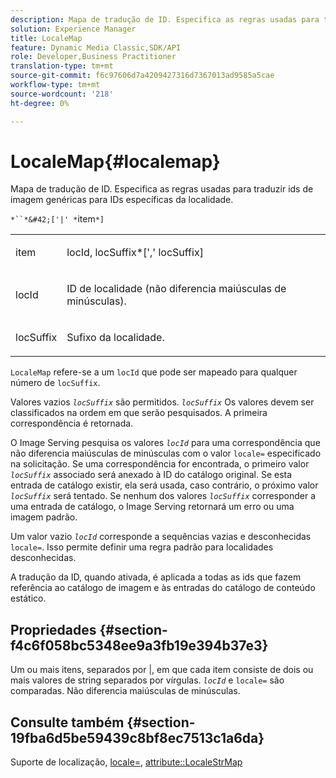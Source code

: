 ```yaml
---
description: Mapa de tradução de ID. Especifica as regras usadas para traduzir ids de imagem genéricas para IDs específicas da localidade.
solution: Experience Manager
title: LocaleMap
feature: Dynamic Media Classic,SDK/API
role: Developer,Business Practitioner
translation-type: tm+mt
source-git-commit: f6c97606d7a4209427316d7367013ad9585a5cae
workflow-type: tm+mt
source-wordcount: '218'
ht-degree: 0%

---
```



# LocaleMap{#localemap}

Mapa de tradução de ID. Especifica as regras usadas para traduzir ids de imagem genéricas para IDs específicas da localidade.

`*``*&#42;['|' *`item`*]`

<table id="simpletable_A6DD1A28F8ED4178A8ADDB2F3AEFC402"> 
 <tr class="strow"> 
  <td class="stentry"> <p><span class="varname"> item</span> </p></td> 
  <td class="stentry"> <p><span class="varname"> locId</span>, <span class="varname"> locSuffix</span>*[','<span class="varname"> locSuffix</span>] </p></td> 
 </tr> 
 <tr class="strow"> 
  <td class="stentry"> <p><span class="varname"> locId</span> </p></td> 
  <td class="stentry"> <p>ID de localidade (não diferencia maiúsculas de minúsculas). </p></td> 
 </tr> 
 <tr class="strow"> 
  <td class="stentry"> <p><span class="varname"> locSuffix</span> </p></td> 
  <td class="stentry"> <p>Sufixo da localidade. </p></td> 
 </tr> 
</table>

`LocaleMap` refere-se a um  `locId` que pode ser mapeado para qualquer número de  `locSuffix`.

Valores vazios *`locSuffix`* são permitidos. *`locSuffix`* Os valores devem ser classificados na ordem em que serão pesquisados. A primeira correspondência é retornada.

O Image Serving pesquisa os valores *`locId`* para uma correspondência que não diferencia maiúsculas de minúsculas com o valor `locale=` especificado na solicitação. Se uma correspondência for encontrada, o primeiro valor *`locSuffix`* associado será anexado à ID do catálogo original. Se esta entrada de catálogo existir, ela será usada, caso contrário, o próximo valor *`locSuffix`* será tentado. Se nenhum dos valores *`locSuffix`* corresponder a uma entrada de catálogo, o Image Serving retornará um erro ou uma imagem padrão.

Um valor vazio *`locId`* corresponde a sequências vazias e desconhecidas `locale=`. Isso permite definir uma regra padrão para localidades desconhecidas.

A tradução da ID, quando ativada, é aplicada a todas as ids que fazem referência ao catálogo de imagem e às entradas do catálogo de conteúdo estático.

## Propriedades {#section-f4c6f058bc5348ee9a3fb19e394b37e3}

Um ou mais itens, separados por |, em que cada item consiste de dois ou mais valores de string separados por vírgulas. *`locId`* e  `locale=` são comparadas. Não diferencia maiúsculas de minúsculas.

## Consulte também {#section-19fba6d5be59439c8bf8ec7513c1a6da}

Suporte de localização, [locale=](../../../../../is-api/http-ref/image-serving-api-ref/c-http-protocol-reference/c-command-reference/r-locale.md#reference-8a846b2fbc004a12821b956ed3b25cfb), [attribute::LocaleStrMap](../../../../../is-api/image-catalog/image-serving-api-ref/c-image-catalog-reference/c-attributes-reference/r-localestrmap.md#reference-98c42070a4bc4baf92537132be2b5b1e)
